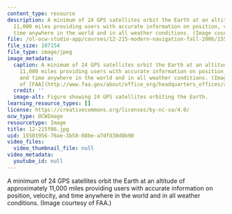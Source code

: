 ```yaml
---
content_type: resource
description: A minimum of 24 GPS satellites orbit the Earth at an altitude of approximately
  11,000 miles providing users with accurate information on position, velocity, and
  time anywhere in the world and in all weather conditions. (Image courtesy of FAA.)
file: /ol-ocw-studio-app/courses/12-215-modern-navigation-fall-2006/1550195676ae3b5808bea7dfd30d0b90_12-215f06.jpg
file_size: 107154
file_type: image/jpeg
image_metadata:
  caption: A minimum of 24 GPS satellites orbit the Earth at an altitude of approximately
    11,000 miles providing users with accurate information on position, velocity,
    and time anywhere in the world and in all weather conditions. (Image courtesy
    of [FAA](http://www.faa.gov/about/office_org/headquarters_offices/ato/service_units/techops/navservices/gnss/gps/).)
  credit: ''
  image-alt: Figure showing 24 GPS satellites orbiting the Earth.
learning_resource_types: []
license: https://creativecommons.org/licenses/by-nc-sa/4.0/
ocw_type: OCWImage
resourcetype: Image
title: 12-215f06.jpg
uid: 15501956-76ae-3b58-08be-a7dfd30d0b90
video_files:
  video_thumbnail_file: null
video_metadata:
  youtube_id: null
---
```

A minimum of 24 GPS satellites orbit the Earth at an altitude of approximately 11,000 miles providing users with accurate information on position, velocity, and time anywhere in the world and in all weather conditions. (Image courtesy of FAA.)